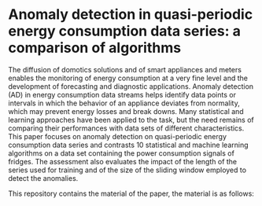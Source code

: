 # Anomaly detection in quasi-periodic energy consumption data series: a comparison of algorithms

The diffusion of domotics solutions and of smart appliances and meters enables the monitoring of energy consumption at a very fine level and the development of forecasting and diagnostic applications.  Anomaly detection (AD) in energy consumption data streams helps identify data points or intervals in which the behavior of an appliance deviates from normality, which may prevent energy losses and break downs. Many statistical and learning approaches have been applied to the task, but  the need remains of comparing their performances with data sets of different characteristics. This paper focuses on anomaly detection on quasi-periodic energy consumption data series and contrasts 10 statistical and machine learning algorithms on a data set containing the power consumption signals of fridges. The assessment also evaluates the impact of the length of the series used for training and of the size of the sliding window employed to detect the anomalies. 

This repository contains the material of the paper, the material is as follows:

